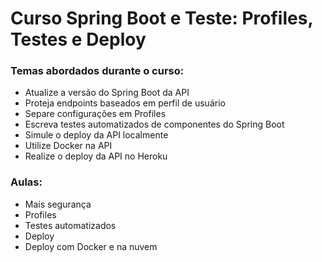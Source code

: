 # Curso Spring Boot e Teste: Profiles, Testes e Deploy

### Temas abordados durante o curso:

- Atualize a versão do Spring Boot da API
- Proteja endpoints baseados em perfil de usuário
- Separe configurações em Profiles
- Escreva testes automatizados de componentes do Spring Boot
- Simule o deploy da API localmente
- Utilize Docker na API
- Realize o deploy da API no Heroku

### Aulas:

- Mais segurança
- Profiles
- Testes automatizados
- Deploy
- Deploy com Docker e na nuvem
